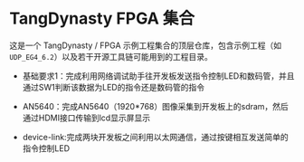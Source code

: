 # TangDynasty FPGA 集合

这是一个 TangDynasty / FPGA 示例工程集合的顶层仓库，包含示例工程（如 `UDP_EG4_6.2`）以及若干开源工具链可能用到的工程目录。

- 基础要求1：完成利用网络调试助手往开发板发送指令控制LED和数码管，并且通过SW1判断该数据为LED的指令还是数码管的指令

- AN5640：完成AN5640（1920*768）图像采集到开发板上的sdram，然后通过HDMI接口传输到lcd显示屏显示

- device-link:完成两块开发板之间利用以太网通信，通过按键相互发送简单的指令控制LED